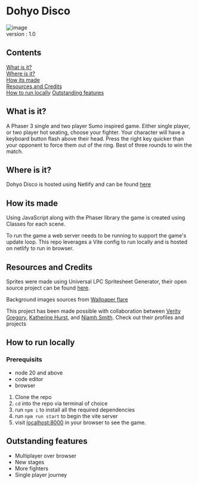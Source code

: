 # Dohyo Disco

![image](https://img.shields.io/badge/JavaScript-323330?style=for-the-badge&logo=javascript&logoColor=F7DF1E)\
version : 1.0

## Contents

[What is it?](#what-is-it?)\
[Where is it?](#where-is-it)\
[How its made](#how-its-made)\
[Resources and Credits](#resources-and-credits)\
[How to run locally](#how-to-run-locally)
[Outstanding features](#outstanding-features)

## What is it?

A Phaser 3 single and two player Sumo inspired game. Either single player, or two player hot seating, choose your fighter. Your character will have a keyboard button flash above their head. Press the right key quicker than your opponent to force them out of the ring. Best of three rounds to win the match.

## Where is it?

Dohyo Disco is hosted using Netlify and can be found [here](https://dohyo-disco.netlify.app/)

## How its made

Using JavaScript along with the Phaser library the game is created using Classes for each scene.

To run the game a web server needs to be running to support the game's update loop. This repo leverages a Vite config to run locally and is hosted on netlify to run in browser.

## Resources and Credits

Sprites were made using Universal LPC Spritesheet Generator, their open source project can be found [here](https://github.com/liberatedpixelcup/Universal-LPC-Spritesheet-Character-Generator).

Background images sources from [Wallpaper flare](https://www.wallpaperflare.com/)

This project has been made possible with collaboration between [Verity Gregory](https://github.com/dappernerddesigns), [Katherine Hurst](https://github.com/itskatherine), and [Niamh Smith](https://github.com/NRMSMITH). Check out their profiles and projects

## How to run locally

### Prerequisits

- node 20 and above
- code editor
- browser

1. Clone the repo
2. `cd` into the repo via terminal of choice
3. run `npm i` to install all the required dependencies
4. run `npm run start` to begin the vite server
5. visit [localhost:8000](localhost:8000) in your browser to see the game.

## Outstanding features

- Multiplayer over browser
- New stages
- More fighters
- Single player journey
